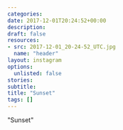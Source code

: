 ```yaml
---
categories:
date: 2017-12-01T20:24:52+00:00
description:
draft: false
resources:
- src: 2017-12-01_20-24-52_UTC.jpg
  name: "header"
layout: instagram
options:
  unlisted: false
stories:
subtitle:
title: "Sunset"
tags: []
---
```


"Sunset"

